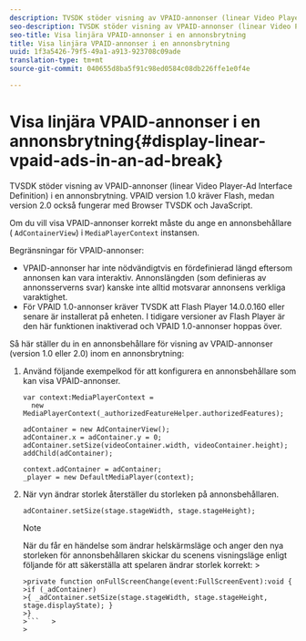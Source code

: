 ```yaml
---
description: TVSDK stöder visning av VPAID-annonser (linear Video Player-Ad Interface Definition) i en annonsbrytning. VPAID version 1.0 kräver Flash, medan version 2.0 också fungerar med Browser TVSDK och JavaScript.
seo-description: TVSDK stöder visning av VPAID-annonser (linear Video Player-Ad Interface Definition) i en annonsbrytning. VPAID version 1.0 kräver Flash, medan version 2.0 också fungerar med Browser TVSDK och JavaScript.
seo-title: Visa linjära VPAID-annonser i en annonsbrytning
title: Visa linjära VPAID-annonser i en annonsbrytning
uuid: 1f3a5426-79f5-49a1-a913-923708c09ade
translation-type: tm+mt
source-git-commit: 040655d8ba5f91c98ed0584c08db226ffe1e0f4e

---
```



# Visa linjära VPAID-annonser i en annonsbrytning{#display-linear-vpaid-ads-in-an-ad-break}

TVSDK stöder visning av VPAID-annonser (linear Video Player-Ad Interface Definition) i en annonsbrytning. VPAID version 1.0 kräver Flash, medan version 2.0 också fungerar med Browser TVSDK och JavaScript.

Om du vill visa VPAID-annonser korrekt måste du ange en annonsbehållare ( `AdContainerView`) i `MediaPlayerContext` instansen.

Begränsningar för VPAID-annonser:

* VPAID-annonser har inte nödvändigtvis en fördefinierad längd eftersom annonsen kan vara interaktiv. Annonslängden (som definieras av annonsserverns svar) kanske inte alltid motsvarar annonsens verkliga varaktighet.
* För VPAID 1.0-annonser kräver TVSDK att Flash Player 14.0.0.160 eller senare är installerat på enheten. I tidigare versioner av Flash Player är den här funktionen inaktiverad och VPAID 1.0-annonser hoppas över.

Så här ställer du in en annonsbehållare för visning av VPAID-annonser (version 1.0 eller 2.0) inom en annonsbrytning:

1. Använd följande exempelkod för att konfigurera en annonsbehållare som kan visa VPAID-annonser.

   ```
   var context:MediaPlayerContext =  
     new MediaPlayerContext(_authorizedFeatureHelper.authorizedFeatures); 
   
   adContainer = new AdContainerView(); 
   adContainer.x = adContainer.y = 0; 
   adContainer.setSize(videoContainer.width, videoContainer.height); 
   addChild(adContainer); 
   
   context.adContainer = adContainer; 
   _player = new DefaultMediaPlayer(context);
   ```

1. När vyn ändrar storlek återställer du storleken på annonsbehållaren.

   ```
   adContainer.setSize(stage.stageWidth, stage.stageHeight);
   ```

   >[!NOTE]
   >
   >När du får en händelse som ändrar helskärmsläge och anger den nya storleken för annonsbehållaren skickar du scenens visningsläge enligt följande för att säkerställa att spelaren ändrar storlek korrekt:    >
   >
   >
   ```>
   >private function onFullScreenChange(event:FullScreenEvent):void { 
   >if (_adContainer) 
   >{ _adContainer.setSize(stage.stageWidth, stage.stageHeight, stage.displayState); } 
   >}
   >```   >
   >



